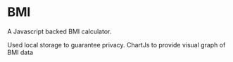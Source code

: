 # BMI
 A Javascript backed BMI calculator.

Used local storage to guarantee privacy. 
ChartJs to provide visual graph of BMI data
